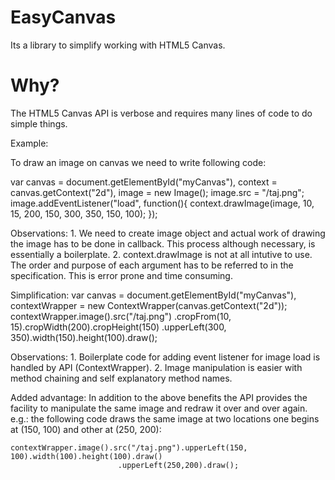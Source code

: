 EasyCanvas
=============

Its a library to simplify working with HTML5 Canvas.

Why?
=============

The HTML5 Canvas API is verbose and requires many lines of code to do simple things.

Example:

To draw an image on canvas we need to write following code:

var canvas = document.getElementById("myCanvas"),
	context = canvas.getContext("2d"),
	image = new Image();
image.src = "/taj.png";
image.addEventListener("load", function(){
	context.drawImage(image, 10, 15, 200, 150, 300, 350, 150, 100);
});

Observations:
	1. We need to create image object and actual work of drawing the image has to be done in callback.
	This process although necessary, is essentially a boilerplate.
	2. context.drawImage is not at all intutive to use.
	The order and purpose of each argument has to be referred to in the specification.
	This is error prone and time consuming.

Simplification:
var canvas = document.getElementById("myCanvas"),
    contextWrapper = new ContextWrapper(canvas.getContext("2d"));
contextWrapper.image().src("/taj.png")
	.cropFrom(10, 15).cropWidth(200).cropHeight(150)
	.upperLeft(300, 350).width(150).height(100).draw();

Observations:
	1. Boilerplate code for adding event listener for image load is handled by API (ContextWrapper).
	2. Image manipulation is easier with method chaining and self explanatory method names.

Added advantage:
	In addition to the above benefits the API provides the facility to 
	manipulate the same image and redraw it over and over again. 
	e.g.: the following code draws the same image at two locations one begins at (150, 100) and other at (250, 200):

	contextWrapper.image().src("/taj.png").upperLeft(150, 100).width(100).height(100).draw()
	                        .upperLeft(250,200).draw();

